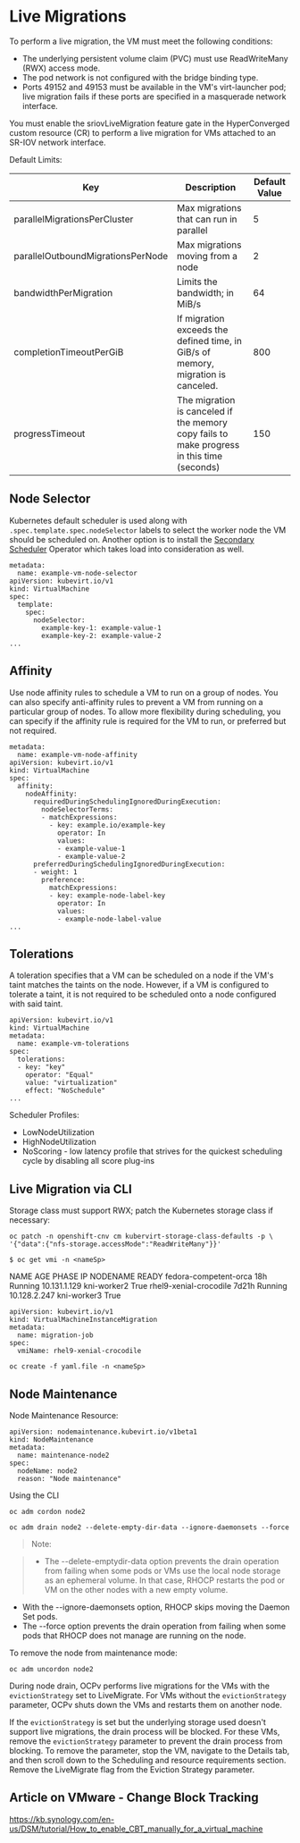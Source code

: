 # Live Migrations

To perform a live migration, the VM must meet the following conditions:

* The underlying persistent volume claim (PVC) must use ReadWriteMany (RWX) access mode.  
* The pod network is not configured with the bridge binding type.  
* Ports 49152 and 49153 must be available in the VM's virt-launcher pod; live migration fails if these ports are specified in a masquerade network interface.  

You must enable the sriovLiveMigration feature gate in the HyperConverged custom resource (CR) to perform a live migration for VMs attached to an SR-IOV network interface.

Default Limits:

| Key | Description | Default Value | 
| --- | --- | --- |
| parallelMigrationsPerCluster | Max migrations that can run in parallel | 5 | 
| parallelOutboundMigrationsPerNode | Max migrations moving from a node | 2 |
| bandwidthPerMigration | Limits the bandwidth; in MiB/s | 64 | 
| completionTimeoutPerGiB | If migration exceeds the defined time, in GiB/s of memory, migration is canceled. | 800 |
| progressTimeout | The migration is canceled if the memory copy fails to make progress in this time (seconds) | 150 |

## Node Selector

Kubernetes default scheduler is used along with `.spec.template.spec.nodeSelector` labels to select the worker node the VM should be scheduled on.  Another option is to install the [Secondary Scheduler](https://redhat-openinfra-lab.github.io/openinfra-docs/How%20To/Proof%20Of%20Concept%20Topics/Openshift/secondaryScheduler/) Operator which takes load into consideration as well. 

```
metadata:
  name: example-vm-node-selector
apiVersion: kubevirt.io/v1
kind: VirtualMachine
spec:
  template:
    spec:
      nodeSelector:
        example-key-1: example-value-1
        example-key-2: example-value-2
...
```

 
## Affinity

Use node affinity rules to schedule a VM to run on a group of nodes. You can also specify anti-affinity rules to prevent a VM from running on a particular group of nodes. To allow more flexibility during scheduling, you can specify if the affinity rule is required for the VM to run, or preferred but not required.

```
metadata:
  name: example-vm-node-affinity
apiVersion: kubevirt.io/v1
kind: VirtualMachine
spec:
  affinity:
    nodeAffinity:
      requiredDuringSchedulingIgnoredDuringExecution:
        nodeSelectorTerms:
        - matchExpressions:
          - key: example.io/example-key
            operator: In
            values:
            - example-value-1
            - example-value-2
      preferredDuringSchedulingIgnoredDuringExecution:
      - weight: 1
        preference:
          matchExpressions:
          - key: example-node-label-key
            operator: In
            values:
            - example-node-label-value
...
```

## Tolerations

A toleration specifies that a VM can be scheduled on a node if the VM's taint matches the taints on the node. However, if a VM is configured to tolerate a taint, it is not required to be scheduled onto a node configured with said taint.

```
apiVersion: kubevirt.io/v1
kind: VirtualMachine
metadata:
  name: example-vm-tolerations
spec:
  tolerations:
  - key: "key"
    operator: "Equal"
    value: "virtualization"
    effect: "NoSchedule"
...
```

Scheduler Profiles:  

* LowNodeUtilization   
* HighNodeUtilization  
* NoScoring - low latency profile that strives for the quickest scheduling cycle by disabling all score plug-ins  

## Live Migration via CLI

Storage class must support RWX; patch the Kubernetes storage class if necessary:

```
oc patch -n openshift-cnv cm kubervirt-storage-class-defaults -p \
'{"data":{"nfs-storage.accessMode":"ReadWriteMany"}}'
```

```
$ oc get vmi -n <nameSp>

```
NAME                     AGE     PHASE     IP             NODENAME      READY
fedora-competent-orca    18h     Running   10.131.1.129   kni-worker2   True
rhel9-xenial-crocodile   7d21h   Running   10.128.2.247   kni-worker3   True

```
apiVersion: kubevirt.io/v1
kind: VirtualMachineInstanceMigration
metadata:
  name: migration-job
spec:
  vmiName: rhel9-xenial-crocodile
```

```
oc create -f yaml.file -n <nameSp>
```

## Node Maintenance 

Node Maintenance Resource:

```
apiVersion: nodemaintenance.kubevirt.io/v1beta1
kind: NodeMaintenance
metadata:
  name: maintenance-node2
spec:
  nodeName: node2
  reason: "Node maintenance"
```

Using the CLI

```
oc adm cordon node2
```

```
oc adm drain node2 --delete-empty-dir-data --ignore-daemonsets --force
```
> Note:

> * The --delete-emptydir-data option prevents the drain operation from failing when some pods or VMs use the local node storage as an ephemeral volume. In that case, RHOCP restarts the pod or VM on the other nodes with a new empty volume.  
* With the --ignore-daemonsets option, RHOCP skips moving the Daemon Set pods.  
* The --force option prevents the drain operation from failing when some pods that RHOCP does not manage are running on the node.  

To remove the node from maintenance mode:

```
oc adm uncordon node2
```

During node drain, OCPv performs live migrations for the VMs with the `evictionStrategy` set to LiveMigrate.  For VMs without the `evictionStrategy` parameter, OCPv shuts down the VMs and restarts them on another node.

If the `evictionStrategy` is set but the underlying storage used doesn't support live migrations, the drain process will be blocked.  For these VMs, remove the `evictionStrategy` parameter to prevent the drain process from blocking. To remove the parameter, stop the VM, navigate to the Details tab, and then scroll down to the Scheduling and resource requirements section. Remove the LiveMigrate flag from the Eviction Strategy parameter.


## Article on VMware - Change Block Tracking

https://kb.synology.com/en-us/DSM/tutorial/How_to_enable_CBT_manually_for_a_virtual_machine
